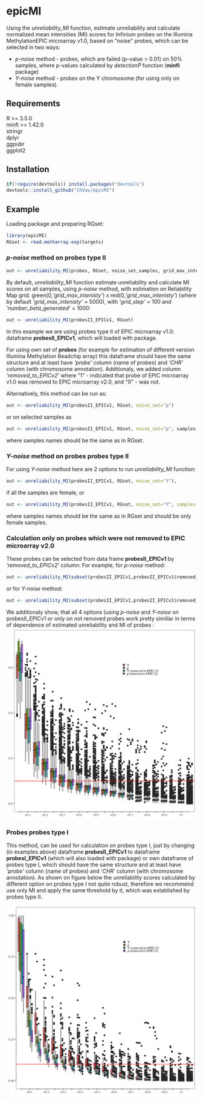 
<!-- README.md is generated from README.Rmd. Please edit that file -->

# epicMI

<!-- badges: start -->
<!-- badges: end -->

Using the *unreliability_MI* function, estimate unreliability and calculate normalized mean intensities (MI) scores for Infinium probes on the
Illumina MethylationEPIC microarray v1.0, based on "noise" probes, which can be selected in two ways:
- *p-noise* method - probes, which are failed (p-value > 0.01) on 50% samples, where p-values calculated by *detectionP* function (**minfi** package) 
- *Y-noise* method - probes on the Y chromosome (for using only on female samples).

## Requirements

R \>= 3.5.0 <br> minfi \>= 1.42.0 <br> stringr <br> dplyr <br> ggpubr <br> ggplot2


## Installation

``` r
if(!require(devtools)) install.packages("devtools")
devtools::install_github("ChVav/epicMI")
```

## Example
Loading package and preparing RGset:

``` r
library(epicMI)
RGset <- read.metharray.exp(targets)
```

### *p-noise* method on probes type II  
``` r
out <- unreliability_MI(probes, RGset, noise_set,samples, grid_max_intenisty, grid_step, number_beta_generated)
```

By default, *unreliability_MI* function estimate unreliability and calculate MI scores on all samples, using *p-noise* method, with estimation on Reliability Map grid: green(0,*'grid_max_intenisty'*) x red(0,*'grid_max_intenisty'*) (where by default *'grid_max_intenisty'* = 5000), 
with *'grid_step'* = 100 and *'number_beta_generated*' = 1000:

``` r
out <- unreliability_MI(probesII_EPICv1, RGset)
```
In this example we are using probes type II of EPIC microarray v1.0: dataframe **probesII_EPICv1**, which will loaded with package. 

For using own set of **probes** (for example  for estimation of different version Illumina Methylation Beadchip array) this dataframe should have the same structure and at least have *'probe'* column (name of probes) and *'CHR'* column (with chromosome annotation).
Additionaly, we added column *'removed_to_EPICv2'* where "1" - indicated that probe of EPIC microarray v1.0 was removed to EPIC microarray v2.0, and "0" - was not.

Alternatively, this method can be run as:
``` r
out <- unreliability_MI(probesII_EPICv1, RGset, noise_set="p")
```
or on selected samples as
``` r
out <- unreliability_MI(probesII_EPICv1, RGset, noise_set="p", samples),
```
where samples names should be the same as in RGset.

### *Y-noise* method on probes probes type II

For using *Y-noise* method here are 2 options to run *unreliability_MI* function:
``` r
out <- unreliability_MI(probesII_EPICv1, RGset, noise_set="Y"),
```
if all the samples are female, 
or 
``` r
out <- unreliability_MI(probesII_EPICv1, RGset, noise_set="Y", samples = female_samples),
```
where samples names should be the same as in RGset and should be only female samples.

### Calculation only on probes which were not removed to EPIC microarray v2.0
These probes can be selected from data frame **probesII_EPICv1** by *'removed_to_EPICv2'* column:
For example, for *p-noise* method:
``` r
out <- unreliability_MI(subset(probesII_EPICv1,probesII_EPICv1$removed_to_EPICv2 == 0), RGset, noise_set="p")
```
or for *Y-noise* method:
``` r
out <- unreliability_MI(subset(probesII_EPICv1,probesII_EPICv1$removed_to_EPICv2 == 0), RGset, noise_set="Y").
```
We additionaly show, that all 4 options (using *p-noise* and *Y-noise* on probesII_EPICv1 or only on not removed probes work pretty simillar in terms of dependence of estimated unreliability and MI of probes :
<img src="data/fig/unreliability_vs_MI.png" width="700"/>

### Probes probes type I
This method, can be used for calculation on probes type I, just by changing (in examples above) dataframe **probesII_EPICv1** to dataframe **probesI_EPICv1** (which will also loaded with package) or own dataframe of probes type I, which should have the same structure and at least have *'probe'* column (name of probes) and *'CHR'* column (with chromosome annotation). 
As shown on figure below the unreliability scores calculated by different option on probes type I not quite robust, therefore we recommend use only MI and apply the same threshold by it, which was established by probes type II.

<img src="data/fig/unreliability_vs_MI_probesI.png" width="700"/> 


